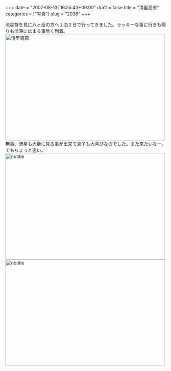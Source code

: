 +++
date = "2007-08-13T16:55:43+09:00"
draft = false
title = "清里高原"
categories = ["写真"]
slug = "2036"
+++

流星群を見に八ヶ岳の方へ１泊２日で行ってきました。ラッキーな事に行きも帰りも渋滞にはまる事無く到着。
<a href="http://www.flickr.com/photos/h-b-k-r/1101151303/" title="Photo Sharing"><img src="http://farm2.static.flickr.com/1236/1101151303_165222b9e0.jpg" width="500" height="334" alt="清里高原" /></a>
無事、流星も大量に見る事が出来て息子も大喜びなのでした。また来たいなー。
でもちょっと遠い。
<a href="http://www.flickr.com/photos/h-b-k-r/1102138772/" title="Photo Sharing"><img src="http://farm2.static.flickr.com/1359/1102138772_4ea32f76d3.jpg" width="500" height="334" alt="notitle" /></a>
<a href="http://www.flickr.com/photos/h-b-k-r/1102163982/" title="Photo Sharing"><img src="http://farm2.static.flickr.com/1056/1102163982_2c5a44e08c.jpg" width="500" height="334" alt="notitle" /></a>
